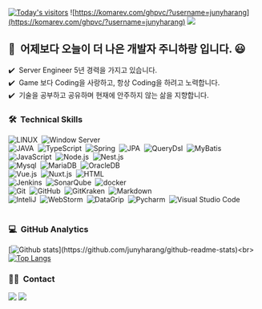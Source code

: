 [![Today's visitors](https://hits.seeyoufarm.com/api/count/incr/badge.svg?url=https%3A%2F%2Fgithub.com%2FJunyHarang%2Fhit-counter&count_bg=%23FFA300&title_bg=%23555555&icon=&icon_color=%23DBDBDB&title=hits&edge_flat=false)](https://hits.seeyoufarm.com)
![https://komarev.com/ghpvc/?username=junyharang](https://komarev.com/ghpvc/?username=junyharang)
<a href="https://junyharang.tistory.com/"><img src="https://img.shields.io/badge/Technical-Bolg-green"/></a>

## 👋 &nbsp;어제보다 오늘이 더 나은 개발자 주니하랑 입니다. 😃

✔️ &nbsp;Server Engineer 5년 경력을 가지고 있습니다.<br>
✔️ &nbsp;Game 보다 Coding을 사랑하고, 항상 Coding을 하려고 노력합니다.<br>
✔️ &nbsp;기술을 공부하고 공유하며 현재에 안주하지 않는 삶을 지향합니다.<br>

### 🛠 &nbsp;Technical Skills
![LINUX](https://img.shields.io/badge/-Linux-05122A?style=flat&logo=linux)&nbsp;
![Window Server](https://img.shields.io/badge/-WindowServer-05122A?style=flat&logo=windowServer)&nbsp;\
![JAVA](https://img.shields.io/badge/-Java-05122A?style=flat&logo=java)&nbsp;
![TypeScript](https://img.shields.io/badge/-TypeScript-05122A?style=flat&logo=java)&nbsp;
![Spring](https://img.shields.io/badge/-Spring-05122A?style=flat&logo=spring)&nbsp;
![JPA](https://img.shields.io/badge/-JPA-05122A?style=flat&logo=jpa)&nbsp;
![QueryDsl](https://img.shields.io/badge/-QueryDsl-05122A?style=flat&logo=querydsl)&nbsp;
![MyBatis](https://img.shields.io/badge/-MyBatis-05122A?style=flat&logo=mybatis)&nbsp;
![JavaScript](https://img.shields.io/badge/-JavaScript-05122A?style=flat&logo=javascript)&nbsp;
![Node.js](https://img.shields.io/badge/-Node.js-05122A?style=flat&logo=node.js)&nbsp;
![Nest.js](https://img.shields.io/badge/-Nest.js-05122A?style=flat&logo=nest.js)&nbsp;\
![Mysql](https://img.shields.io/badge/-Mysql-05122A?style=flat&logo=node.js)&nbsp;
![MariaDB](https://img.shields.io/badge/-MariaDB-05122A?style=flat&logo=node.js)&nbsp;
![OracleDB](https://img.shields.io/badge/-OracleDB-05122A?style=flat&logo=node.js)&nbsp;\
![Vue.js](https://img.shields.io/badge/-Vue.js-05122A?style=flat&logo=vue.js&logoColor=563D7C)&nbsp;
![Nuxt.js](https://img.shields.io/badge/-Nuxt.js-05122A?style=flat&logo=vue.js&logoColor=563D7C)&nbsp;
![HTML](https://img.shields.io/badge/-HTML-05122A?style=flat&logo=HTML5)&nbsp;\
![Jenkins](https://img.shields.io/badge/-Jenkisn?style=flat&logo=jenkins)&nbsp;
![SonarQube](https://img.shields.io/badge/-SonarQube?style=flat&logo=sonarqube)&nbsp;
![docker](https://img.shields.io/badge/-Docker?style=flat&logo=docker)&nbsp; \
![Git](https://img.shields.io/badge/-Git-05122A?style=flat&logo=git)&nbsp;
![GitHub](https://img.shields.io/badge/-GitHub-05122A?style=flat&logo=github)&nbsp;
![GitKraken](https://img.shields.io/badge/-GitKraken-05122A?style=flat&logo=git)&nbsp;
![Markdown](https://img.shields.io/badge/-Markdown-05122A?style=flat&logo=markdown)&nbsp;\
![InteliJ](https://img.shields.io/badge/-InteliJ-05122A?style=flat&logo=intelij&logoColor=007ACC)&nbsp;
![WebStorm](https://img.shields.io/badge/-WebStorm-05122A?style=flat&logo=intelij&logoColor=007ACC)&nbsp;
![DataGrip](https://img.shields.io/badge/-DataGrip-05122A?style=flat&logo=intelij&logoColor=007ACC)&nbsp;
![Pycharm](https://img.shields.io/badge/-Pycharm-05122A?style=flat&logo=intelij&logoColor=007ACC)&nbsp;
![Visual Studio Code](https://img.shields.io/badge/-Visual%20Studio%20Code-05122A?style=flat&logo=visual-studio-code&logoColor=007ACC)&nbsp;\
<br/>

### 💻 &nbsp;GitHub Analytics

[![Github stats](https://github-readme-streak-stats.herokuapp.com/?user=junyharang&show_icons=true&theme=algolia&include_all_commits=true&count_private=true")](https://github.com/junyharang/github-readme-stats)<br>
[![Top Langs](https://github-readme-stats.vercel.app/api/top-langs/?username=junyharang&layout=compact&theme=algolia)](https://github.com/junyharang/github-readme-stats)

### 🤝🏻 &nbsp;Contact
<a href="mailto:junyharang8592@gmail.com"><img src="https://img.shields.io/badge/-junyharang8592@gmail.com-D14836?style=flat&logo=Gmail&logoColor=white"/></a>
<a href="https://instagram.com/junyharang"><img src="https://img.shields.io/badge/-@junyharang_-E4405F?style=flat&logo=Instagram&logoColor=white"/></a>
